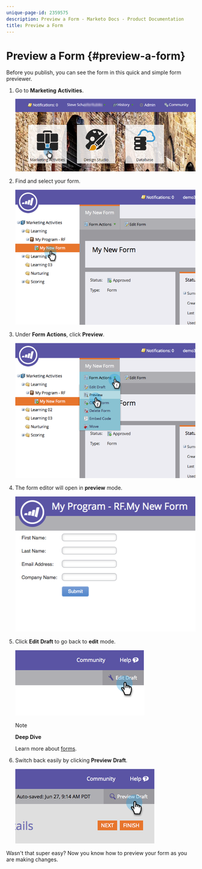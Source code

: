 ```yaml
---
unique-page-id: 2359575
description: Preview a Form - Marketo Docs - Product Documentation
title: Preview a Form
---
```


# Preview a Form {#preview-a-form}

Before you publish, you can see the form in this quick and simple form previewer.

1. Go to **Marketing** **Activities**.

   ![](assets/login-marketing-activities-6.png)

1. Find and select your form. 

   ![](assets/image2014-9-15-17-3a45-3a51.png)

1. Under **Form** **Actions**, click **Preview**.

   ![](assets/image2014-9-15-17-3a46-3a9.png)

1. The form editor will open in **preview** mode.

   ![](assets/image2014-9-15-17-3a46-3a17.png)

1. Click **Edit** **Draft** to go back to **edit** mode.

   ![](assets/image2014-9-15-17-3a46-3a37.png)

   >[!NOTE]
   >
   >**Deep Dive**
   >
   >
   >Learn more about [forms](http://docs.marketo.com/display/docs/forms).

1. Switch back easily by clicking **Preview** **Draft**.

   ![](assets/image2014-9-15-17-3a46-3a45.png)

Wasn't that super easy? Now you know how to preview your form as you are making changes.

